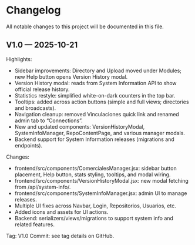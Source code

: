 # Changelog

All notable changes to this project will be documented in this file.

## V1.0 — 2025-10-21

Highlights:
- Sidebar improvements: Directory and Upload moved under Modules; new Help button opens Version History modal.
- Version History modal: reads from System Information API to show official release history.
- Statistics restyle: simplified white-on-dark counters in the top bar.
- Tooltips: added across action buttons (simple and full views; directories and broadcasts).
- Navigation cleanup: removed Vinculaciones quick link and renamed admin tab to “Connections”.
- New and updated components: VersionHistoryModal, SystemInfoManager, RepoContentPage, and various manager modals.
- Backend support for System Information releases (migrations and endpoints).

Changes:
- frontend/src/components/ComercialesManager.jsx: sidebar button placement, Help button, stats styling, tooltips, and modal wiring.
- frontend/src/components/VersionHistoryModal.jsx: new modal fetching from /api/system-info/.
- frontend/src/components/SystemInfoManager.jsx: admin UI to manage releases.
- Multiple UI fixes across Navbar, Login, Repositorios, Usuarios, etc.
- Added icons and assets for UI actions.
- Backend: serializers/views/migrations to support system info and related features.

Tag: V1.0
Commit: see tag details on GitHub.
